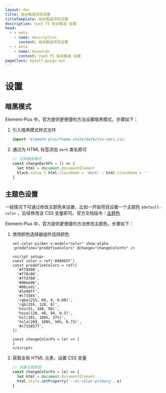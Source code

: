 ```yaml
---
layout: doc
title: 硅谷甄选项目设置
titleTemplate: 硅谷甄选项目设置
description: Vue3 TS 硅谷甄选 设置
head:
  - - meta
    - name: description
      content: 硅谷甄选项目设置
  - - meta
    - name: keywords
      content: Vue3 TS 硅谷甄选 设置
pageClass: myself-guigu-set
---
```


# 设置

## 暗黑模式

Element-Plus 中，官方提供更便捷的方法设置暗黑模式，步骤如下：

1. 引入暗黑模式样式文件

   ```js
   import 'element-plus/theme-chalk/dark/css-vars.css'
   ```

2. 通过为 HTML 标签添加 `dark` 类名即可

   ```js
   // 切换暗黑模式
   const changeDarkFn = () => {
     let html = document.documentElement
     black.value ? html.className = 'dark' : html.className = ''
   }
   ```

## 主题色设置

一般情况下可通过修改主题色来设置，比如一开始项目设置一个主题色 `$default-color` ，后续修改该 CSS 变量即可。官方文档指令：[主题色](https://cn.element-plus.org/zh-CN/guide/theming.html#%E9%80%9A%E8%BF%87-css-%E5%8F%98%E9%87%8F%E8%AE%BE%E7%BD%AE)

Element-Plus 中，官方提供更便捷的方法修改主题色，步骤如下：

1. 使用颜色选择器组件选择颜色

   ```vue
   <el-color-picker v-model="color" show-alpha :predefine="predefineColors" @change="changeColorFn" />
   
   <script setup>
   const color = ref('#409EFF')
   const predefineColors = ref([
     '#ff4500',
     '#ff8c00',
     '#ffd700',
     '#90ee90',
     '#00ced1',
     '#1e90ff',
     '#c71585',
     'rgba(255, 69, 0, 0.68)',
     'rgb(255, 120, 0)',
     'hsv(51, 100, 98)',
     'hsva(120, 40, 94, 0.5)',
     'hsl(181, 100%, 37%)',
     'hsla(209, 100%, 56%, 0.73)',
     '#c7158577',
   ])
   
   const changeColorFn = (e) => {
   }
   </script>
   ```

2. 获取全局 HTML 元素，设置 CSS 变量

   ```js
   // 设置主题颜色
   const changeColorFn = (e) => {
     let html = document.documentElement
     html.style.setProperty('--el-color-primary', e)
   }
   ```

